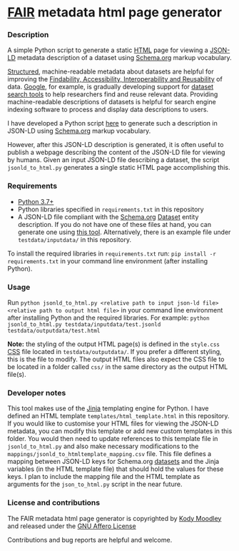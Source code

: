 # [FAIR](https://www.go-fair.org/fair-principles/) metadata html page generator

### Description

A simple Python script to generate a static [HTML](https://html.spec.whatwg.org/) page for viewing a [JSON-LD](https://json-ld.org/) metadata description of a dataset using [Schema.org](https://schema.org/) markup vocabulary.

[Structured](https://developers.google.com/search/docs/guides/intro-structured-data), machine-readable metadata about datasets are helpful for improving the [Findability, Accessibility, Interoperability and Reusability](https://www.go-fair.org/fair-principles/) of data. [Google](https://www.google.com/), for example, is gradually developing support for [dataset search tools](https://datasetsearch.research.google.com/) to help researchers find and reuse relevant data. Providing machine-readable descriptions of datasets is helpful for search engine indexing software to process and display data descriptions to users.

I have developed a Python script [here](https://github.com/kodymoodley/fair-metadata-generator) to generate such a description in JSON-LD using [Schema.org](https://schema.org/) markup vocabulary. 

However, after this JSON-LD description is generated, it is often useful to publish a webpage describing the content of the JSON-LD file for viewing by humans. Given an input JSON-LD file describing a dataset, the script ``jsonld_to_html.py`` generates a single static HTML page accomplishing this.

### Requirements

+ [Python 3.7+](https://www.python.org/downloads/)
+ Python libraries specified in ``requirements.txt`` in this repository
+ A JSON-LD file compliant with the [Schema.org](https://schema.org/) [Dataset](https://schema.org/Dataset) entity description. If you do not have one of these files at hand, you can generate one using [this tool](https://github.com/kodymoodley/fair-metadata-generator). Alternatively, there is an example file under ``testdata/inputdata/`` in this repository.

To install the required libraries in ``requirements.txt`` run: ``pip install -r requirements.txt`` in your command line environment (after installing Python).

### Usage

Run ``python jsonld_to_html.py <relative path to input json-ld file> <relative path to output html file>`` in your command line environment after installing Python and the required libraries. For example: ``python jsonld_to_html.py testdata/inputdata/test.jsonld testdata/outputdata/test.html``

**Note:** the styling of the output HTML page(s) is defined in the ``style.css`` [CSS](https://www.w3.org/TR/css-2020/) file located in ``testdata/outputdata/``. If you prefer a different styling, this is the file to modify. The output HTML files also expect the CSS file to be located in a folder called ``css/`` in the same directory as the output HTML file(s). 

### Developer notes

This tool makes use of the [Jinja](https://jinja.palletsprojects.com/en/2.11.x/) templating engine for Python. I have defined an HTML template ``templates/html_template.html`` in this repository. If you would like to customise your HTML files for viewing the JSON-LD metadata, you can modify this template or add new custom templates in this folder. You would then need to update references to this template file in ``jsonld_to_html.py`` and also make necessary modifications to the ``mappings/jsonld_to_htmltemplate_mapping.csv`` file. This file defines a mapping between JSON-LD keys for Schema.org [datasets](https://schema.org/Dataset) and the Jinja variables (in the HTML template file) that should hold the values for these keys. I plan to include the mapping file and the HTML template as arguments for the ``json_to_html.py`` script in the near future.

### License and contributions

The FAIR metadata html page generator is copyrighted by [Kody Moodley](https://sites.google.com/site/kodymoodley/) and released under the [GNU Affero License](https://www.gnu.org/licenses/agpl-3.0.txt)

Contributions and bug reports are helpful and welcome.

